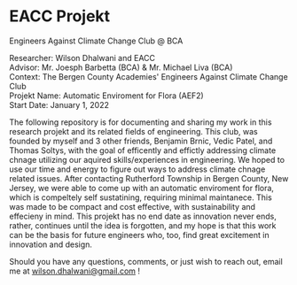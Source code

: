 # EACC Projekt
Engineers Against Climate Change Club @ BCA

Researcher: Wilson Dhalwani and EACC <br />
Advisor: Mr. Joesph Barbetta (BCA) & Mr. Michael Liva (BCA) <br />
Context: The Bergen County Academies' Engineers Against Climate Change Club <br />
Projekt Name: Automatic Enviroment for Flora (AEF2) <br />
Start Date: January 1, 2022 <br />

The following repository is for documenting and sharing my work in this research projekt and its related fields of engineering. This club, was founded by myself and 3 other friends, Benjamin Brnic, Vedic Patel, and Thomas Soltys, with the goal of efficently and effictly addressing climate chnage utilizing our aquired skills/experiences in engineering. We hoped to use our time and energy to figure out ways to address climate chnage related issues. After contacting Rutherford Township in Bergen County, New Jersey, we were able to come up with an automatic enviroment for flora, which is compeltely self sustatining, requiring minimal maintanece. This was made to be compact and cost effective, with sustainability and effecieny in mind. This projekt has no end date as innovation never ends, rather, continues until the idea is forgotten, and my hope is that this work can be the basis for future engineers who, too, find great excitement in innovation and design. <br />

Should you have any questions, comments, or just wish to reach out, email me at wilson.dhalwani@gmail.com !
